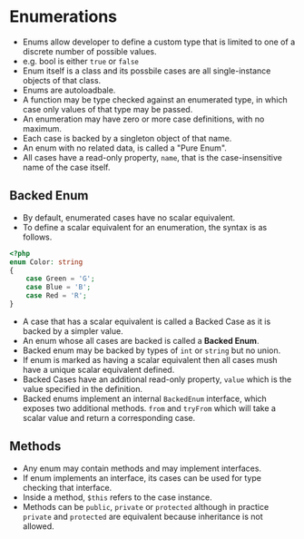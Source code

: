 # Enumerations #
* Enums allow developer to define a custom type that is limited to one of a discrete number of possible values.
* e.g. bool is either `true` or `false`
* Enum itself is a class and its possbile cases are all single-instance objects of that class.
* Enums are autoloadbale.
* A function may be type checked against an enumerated type, in which case only values of that type may be passed.
* An enumeration may have zero or more case definitions, with no maximum.
* Each case is backed by a singleton object of that name.
* An enum with no related data, is called a "Pure Enum".
* All cases have a read-only property, `name`, that is the case-insensitive name of the case itself.
## Backed Enum
* By default, enumerated cases have no scalar equivalent.
* To define a scalar equivalent for an enumeration, the syntax is as follows.
```php
<?php
enum Color: string
{
    case Green = 'G';
    case Blue = 'B';
    case Red = 'R';
}
```
* A case that has a scalar equivalent is called a Backed Case as it is backed by a simpler value.
* An enum whose all cases are backed is called a **Backed Enum**.
* Backed enum may be backed by types of `int` or `string` but no union.
* If enum is marked as having a scalar equivalent then all cases mush have a unique scalar equivalent defined.
* Backed Cases have an additional read-only property, `value` which is the value specified in the definition.
* Backed enums implement an internal `BackedEnum` interface, which exposes two additional methods. `from` and `tryFrom` which will take a scalar value and return a corresponding case.
## Methods
* Any enum may contain methods and may implement interfaces.
* If enum implements an interface, its cases can be used for type checking that interface.
* Inside a method, `$this` refers to the case instance.
* Methods can be `public`, `private` or `protected` although in practice `private` and `protected` are equivalent because inheritance is not allowed.